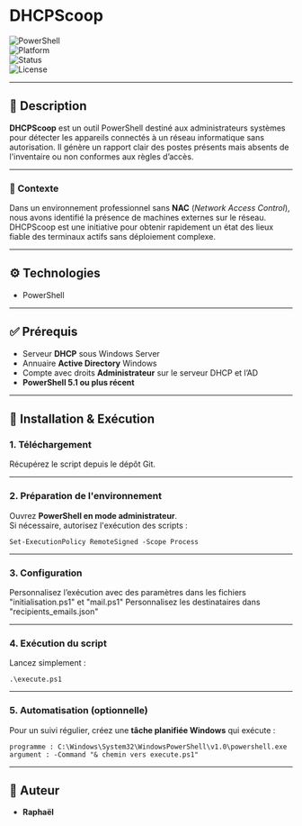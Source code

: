 # DHCPScoop

![PowerShell](https://img.shields.io/badge/PowerShell-0078d7?style=for-the-badge&logo=powershell&logoColor=white)  
![Platform](https://img.shields.io/badge/Platform-Windows%20Server-blue?style=for-the-badge)  
![Status](https://img.shields.io/badge/Status-Active-success?style=for-the-badge)  
![License](https://img.shields.io/badge/License-Private-lightgrey?style=for-the-badge)

---

## 📌 Description

**DHCPScoop** est un outil PowerShell destiné aux administrateurs systèmes pour détecter les appareils connectés à un réseau informatique sans autorisation. Il génère un rapport clair des postes présents mais absents de l'inventaire ou non conformes aux règles d’accès.

---

### 🎯 Contexte

Dans un environnement professionnel sans **NAC** (*Network Access Control*), nous avons identifié la présence de machines externes sur le réseau. DHCPScoop est une initiative pour obtenir rapidement un état des lieux fiable des terminaux actifs sans déploiement complexe.

---

## ⚙️ Technologies

- PowerShell

---

## ✅ Prérequis

- Serveur **DHCP** sous Windows Server  
- Annuaire **Active Directory** Windows  
- Compte avec droits **Administrateur** sur le serveur DHCP et l’AD  
- **PowerShell 5.1 ou plus récent**

---

## 🚀 Installation & Exécution

### 1. Téléchargement
Récupérez le script depuis le dépôt Git.  

---

### 2. Préparation de l'environnement
Ouvrez **PowerShell en mode administrateur**.  
Si nécessaire, autorisez l'exécution des scripts :  
```
Set-ExecutionPolicy RemoteSigned -Scope Process
```

---

### 3. Configuration
Personnalisez l’exécution avec des paramètres dans les fichiers "initialisation.ps1" et "mail.ps1"
Personnalisez les destinataires dans "recipients_emails.json"

---

### 4. Exécution du script
Lancez simplement :  
```
.\execute.ps1
```

---

### 5. Automatisation (optionnelle)
Pour un suivi régulier, créez une **tâche planifiée Windows** qui exécute :  
```
programme : C:\Windows\System32\WindowsPowerShell\v1.0\powershell.exe
argument : -Command "& chemin vers execute.ps1"
```

---

## 👤 Auteur

- **Raphaël**
